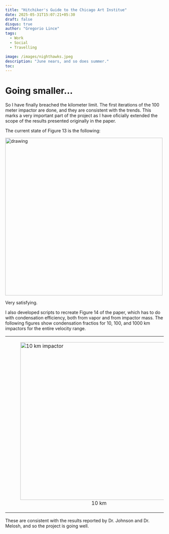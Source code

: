 ```yaml
---
title: "Hitchiker's Guide to the Chicago Art Institue"
date: 2025-05-31T15:07:21+05:30
draft: false 
disqus: true
author: "Gregorio Lince"
tags:
  - Work
  - Social
  - Travelling

image: /images/nighthawks.jpeg
description: "June nears, and so does summer."
toc:
---
```


# Going smaller...

So I have finally breached the kilometer limit. The first iterations of the 100 meter impactor are done, and they are consistent with the trends. This marks a very important part of the project as I have oficially extended the scope of the results presented originally in the paper. 

The current state of Figure 13 is the following:

<img src="/images/blog6.jpeg" alt="drawing" width="500"/>

Very satisfying.

I also developed scripts to recreate Figure 14 of the paper, which has to do with condensation efficiency, both from vapor and from impactor mass. The following figures show condensation fractios for 10, 100, and 1000 km impactors for the entire velocity range.

<table> 
  <tr> 
    <td>
      <figure>
        <img src="/images/Figure14_10km.png" alt="10 km impactor" width="500">
        <figcaption style="text-align: center;">10 km</figcaption>
      </figure>
    </td>
    <td>
      <figure>
        <img src="/images/Figure14_100km.png" alt="100 km impactor" width="500">
        <figcaption style="text-align: center;">100 km</figcaption>
      </figure>
    </td>
    <td>
      <figure>
        <img src="/images/Figure14_100km.png" alt="1000 km impactor" width="500">
        <figcaption style="text-align: center;">1000 km</figcaption>
      </figure>
    </td>
  </tr> 
</table>

These are consistent with the results reported by Dr. Johnson and Dr. Melosh, and so the project is going well. 
